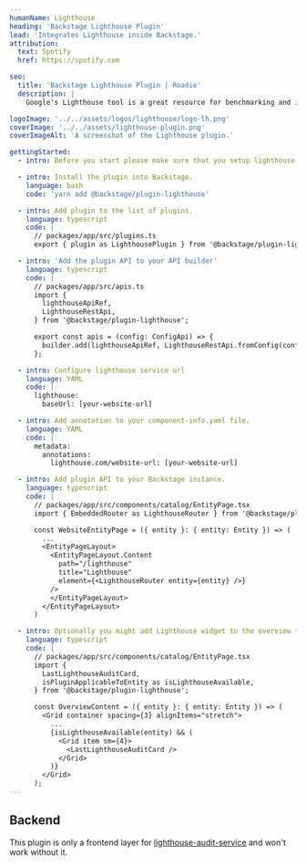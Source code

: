```yaml
---
humanName: Lighthouse
heading: 'Backstage Lighthouse Plugin'
lead: 'Integrates Lighthouse inside Backstage.'
attribution:
  text: Spotify
  href: https://spotify.com

seo:
  title: 'Backstage Lighthouse Plugin | Roadie'
  description: |
    Google's Lighthouse tool is a great resource for benchmarking and improving the accessibility, performance, SEO, and best practices of your website.

logoImage: '../../assets/logos/lighthouse/logo-lh.png'
coverImage: '../../assets/lighthouse-plugin.png'
coverImageAlt: 'A screenshot of the Lighthouse plugin.'

gettingStarted:
  - intro: Before you start please make sure that you setup lighthouse-audit-service first.

  - intro: Install the plugin into Backstage.
    language: bash
    code: 'yarn add @backstage/plugin-lighthouse'

  - intro: Add plugin to the list of plugins.
    language: typescript
    code: |
      // packages/app/src/plugins.ts
      export { plugin as LighthousePlugin } from '@backstage/plugin-lighthouse';

  - intro: 'Add the plugin API to your API builder'
    language: typescript
    code: |
      // packages/app/src/apis.ts
      import {
        lighthouseApiRef,
        LighthouseRestApi,
      } from '@backstage/plugin-lighthouse';

      export const apis = (config: ConfigApi) => {
        builder.add(lighthouseApiRef, LighthouseRestApi.fromConfig(config));
      };

  - intro: Configure lighthouse service url
    language: YAML
    code: |
      lighthouse:
        baseUrl: [your-website-url]

  - intro: Add annotation to your component-info.yaml file.
    language: YAML
    code: |
      metadata:
        annotations:
          lighthouse.com/website-url: [your-website-url]

  - intro: Add plugin API to your Backstage instance.
    language: typescript
    code: |
      // packages/app/src/components/catalog/EntityPage.tsx
      import { EmbeddedRouter as LighthouseRouter } from '@backstage/plugin-lighthouse';

      const WebsiteEntityPage = ({ entity }: { entity: Entity }) => (
        ...
        <EntityPageLayout>
          <EntityPageLayout.Content
            path="/lighthouse"
            title="Lighthouse"
            element={<LighthouseRouter entity={entity} />}
          />
          </EntityPageLayout>
        </EntityPageLayout>
      )

  - intro: Optionally you might add Lighthouse widget to the overview tab on the EntityPage
    language: typescript
    code: |
      // packages/app/src/components/catalog/EntityPage.tsx
      import {
        LastLighthouseAuditCard,
        isPluginApplicableToEntity as isLighthouseAvailable,
      } from '@backstage/plugin-lighthouse';

      const OverviewContent = ({ entity }: { entity: Entity }) => (
        <Grid container spacing={3} alignItems="stretch">
          ...
          {isLighthouseAvailable(entity) && (
            <Grid item sm={4}>
              <LastLighthouseAuditCard />
            </Grid>
          )}
        </Grid>
      );
---
```


## Backend

This plugin is only a frontend layer for [lighthouse-audit-service](https://github.com/spotify/lighthouse-audit-service) and won't work without it.
